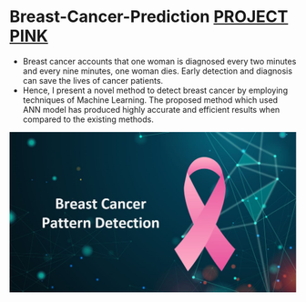 # Breast-Cancer-Prediction [PROJECT PINK](https://project-pink.herokuapp.com/)

- Breast cancer accounts that one woman is diagnosed every two minutes and every nine minutes, one woman dies. Early detection and diagnosis can save the lives of cancer patients. 
- Hence, I present a novel method to detect breast cancer by employing techniques of Machine Learning. 
The proposed method which used ANN model has produced highly accurate and efficient results when compared to the existing methods.

![alt text](https://github.com/gaurisharma360/Breast-Cancer-Prediction/blob/main/BREAST%20CANCER%20LOGO.JPG)


